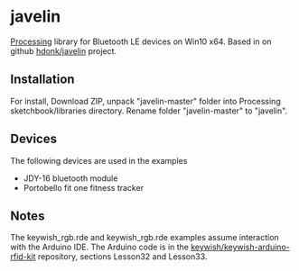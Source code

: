 # javelin
[Processing](https://processing.org) library for Bluetooth LE devices on Win10 x64.
Based in on github [hdonk/javelin](https://github.com/hdonk/javelin) project.

## Installation
For install, Download ZIP, unpack "javelin-master" folder into Processing sketchbook/libraries directory. 
Rename folder "javelin-master" to "javelin".

## Devices
The following devices are used in the examples
+ JDY-16 bluetooth module
+ Portobello fit one fitness tracker 

## Notes
The keywish_rgb.rde and keywish_rgb.rde examples assume interaction with the Arduino IDE. 
The Arduino code is in the [keywish/keywish-arduino-rfid-kit](https://github.com/keywish/keywish-arduino-rfid-kit") repository, sections Lesson32 and Lesson33.

 